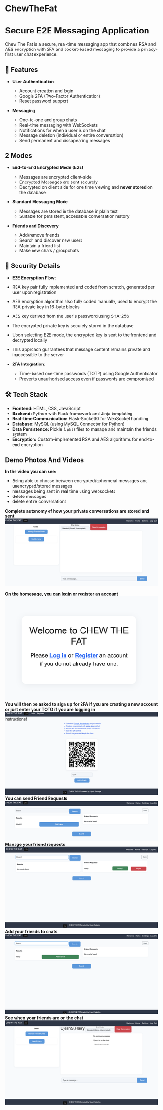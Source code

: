 # ChewTheFat

# Secure E2E Messaging Application

Chew The Fat is a secure, real-time messaging app that combines RSA and AES encryption with 2FA and socket-based messaging to provide a privacy-first user chat experience.

## 🚀 Features

- **User Authentication**
  - Account creation and login
  - Google 2FA (Two-Factor Authentication)
  - Reset password support

- **Messaging**
  - One-to-one and group chats
  - Real-time messaging with WebSockets
  - Notifications for when a user is on the chat
  - Message deletion (individual or entire conversation)
  - Send permanent and dissapearing messages

## 2 Modes

- **End-to-End Encrypted Mode (E2E)**
  - Messages are encrypted client-side
  - Encrypted Messages are sent securely
  - Decrypted on client side for one time viewing and **never stored** on the database

- **Standard Messaging Mode**
  - Messages are stored in the database in plain text
  - Suitable for persistent, accessible conversation history

- **Friends and Discovery**
  - Add/remove friends
  - Search and discover new users
  - Maintain a friend list
  - Make new chats / groupchats

## 🔐 Security Details
 
  - **E2E Encryption Flow**:
  - RSA key pair fully implemented and coded from scratch, generated per user upon registration
  - AES encryption algorithm also fully coded manually, used to encrypt the RSA private key in 16-byte blocks
  - AES key derived from the user's password using SHA-256
  - The encrypted private key is securely stored in the database
  - Upon selecting E2E mode, the encrypted key is sent to the frontend and decrypted locally
  - This approach guarantees that message content remains private and inaccessible to the server


- **2FA Integration**:
  - Time-based one-time passwords (TOTP) using Google Authenticator
  - Prevents unauthorised access even if passwords are compromised

## 🛠️ Tech Stack

- **Frontend:** HTML, CSS, JavaScript  
- **Backend:** Python with Flask framework and Jinja templating  
- **Real-time Communication:** Flask-SocketIO for WebSocket handling  
- **Database:** MySQL (using MySQL Connector for Python)  
- **Data Persistence:** Pickle (`.pkl`) files to manage and maintain the friends system  
- **Encryption:** Custom-implemented RSA and AES algorithms for end-to-end encryption  

## Demo Photos And Videos
**In the video you can see:**
- Being able to choose between encrypted/ephemeral messages and unencryped/stored messages
- messages being sent in real time using websockets
- delete messages
- delete entire conversations

**Complete autonomy of how your private conversations are stored and sent**
[![Demo](walkthrough/Chat.png)](walkthrough/walkthroughvid.mp4)

**On the homepage, you can login or register an account**
![Alt Text](walkthrough/intro.png)
**You will then be asked to sign up for 2FA if you are creating a new account or just enter your TOTO if you are logging in**
![Alt Text](walkthrough/2FA.png)
**You can send Friend Requests**
![Alt Text](walkthrough/FindFriends.png)
**Manage your friend requests**
![Alt Text](walkthrough/ViewFriendReq.png)
**Add your friends to chats**
![Alt Text](walkthrough/AddtoChat.png)
**See when your friends are on the chat**
![Alt Text](walkthrough/MessagingScreen.png)
